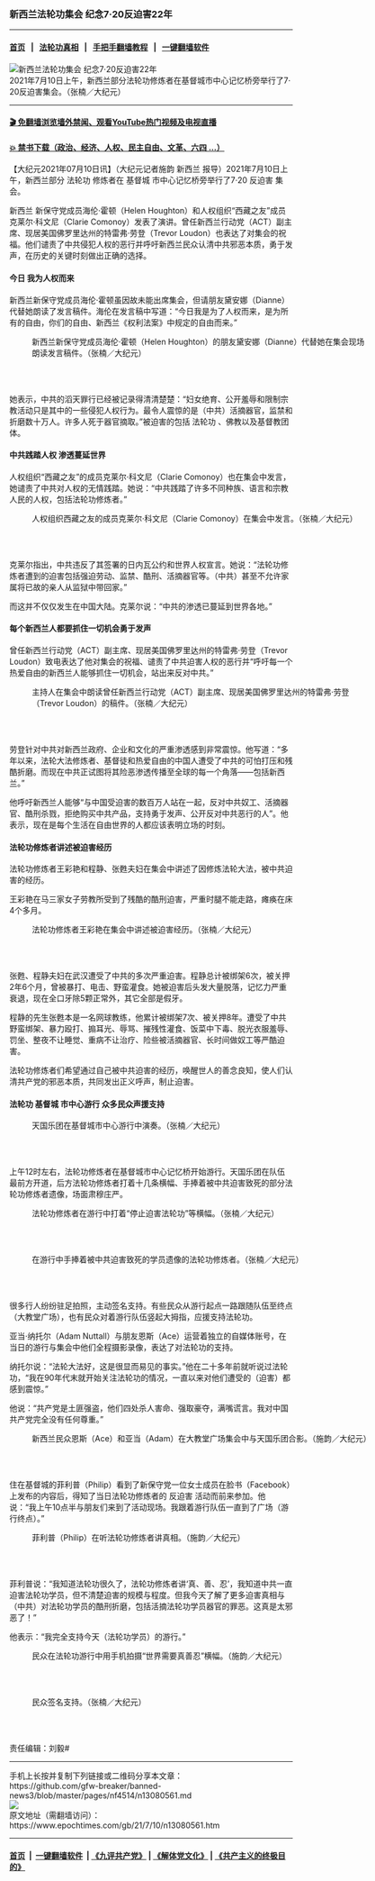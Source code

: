 ### 新西兰法轮功集会 纪念7‧20反迫害22年
------------------------

#### [首页](https://github.com/gfw-breaker/banned-news3/blob/master/README.md) &nbsp;&nbsp;|&nbsp;&nbsp; [法轮功真相](https://github.com/begood0513/basic/blob/master/README.md)  &nbsp;&nbsp;|&nbsp;&nbsp; [手把手翻墙教程](https://github.com/gfw-breaker/guides/wiki)  &nbsp;&nbsp;|&nbsp;&nbsp; [一键翻墙软件](https://github.com/gfw-breaker/nogfw/blob/master/README.md)  



<div><img alt="新西兰法轮功集会 纪念7‧20反迫害22年" class="attachment-djy_600_400 size-djy_600_400 wp-post-image" src="https://i.epochtimes.com/assets/uploads/2021/07/id13080625-image4-600x400.jpg"/>
<div class="caption">
 2021年7月10日上午，新西兰部分法轮功修炼者在基督城市中心记忆桥旁举行了7‧20反迫害集会。（张楠／大纪元）
</div></div><hr/>

#### [ 🎬  免翻墙浏览墙外禁闻、观看YouTube热门视频及电视直播](https://github.com/gfw-breaker/HelloWorld)

#### [ 💥  禁书下载（政治、经济、人权、民主自由、文革、六四 ...）](https://github.com/gfw-breaker/books/blob/master/README.md)

<div><p>
 【大纪元2021年07月10日讯】（大纪元记者施韵
 <ok href="https://www.epochtimes.com/gb/tag/%E6%96%B0%E8%A5%BF%E5%85%B0.html">
  新西兰
 </ok>
 报导）2021年7月10日上午，新西兰部分
 <ok href="https://www.epochtimes.com/gb/tag/%E6%B3%95%E8%BD%AE%E5%8A%9F.html">
  法轮功
 </ok>
 修炼者在
 <ok href="https://www.epochtimes.com/gb/tag/%E5%9F%BA%E7%9D%A3%E5%9F%8E.html">
  基督城
 </ok>
 市中心记忆桥旁举行了7‧20
 <ok href="https://www.epochtimes.com/gb/tag/%E5%8F%8D%E8%BF%AB%E5%AE%B3.html">
  反迫害
 </ok>
 集会。
</p>
<p>
 <ok href="https://www.epochtimes.com/gb/tag/%E6%96%B0%E8%A5%BF%E5%85%B0.html">
  新西兰
 </ok>
 新保守党成员海伦‧霍顿（Helen Houghton）和人权组织“西藏之友”成员克莱尔‧科文尼（Clarie Comonoy）发表了演讲。曾任新西兰行动党（ACT）副主席、现居美国佛罗里达州的特雷弗‧劳登（Trevor Loudon）也表达了对集会的祝福。他们谴责了中共侵犯人权的恶行并呼吁新西兰民众认清中共邪恶本质，勇于发声，在历史的关键时刻做出正确的选择。
</p>
<h4>
 今日 我为人权而来
</h4>
<p>
 新西兰新保守党成员海伦‧霍顿虽因故未能出席集会，但请朋友黛安娜（Dianne）代替她朗读了发言稿件。海伦在发言稿中写道：“今日我是为了人权而来，是为所有的自由，你们的自由、新西兰《权利法案》中规定的自由而来。”
</p>
<figure aria-describedby="caption-attachment-13080667" class="wp-caption aligncenter" id="attachment_13080667" style="width: 600px">
 <ok href="https://i.epochtimes.com/assets/uploads/2021/07/id13080667-b6666fea24a1f44825e36a34c6e6e901.jpg" target="_blank">
  <img alt="" class="size-large wp-image-13080667" src="https://i.epochtimes.com/assets/uploads/2021/07/id13080667-b6666fea24a1f44825e36a34c6e6e901-600x324.jpg"/>
 </ok>
 <br/><figcaption class="wp-caption-text" id="caption-attachment-13080667">
  新西兰新保守党成员海伦‧霍顿（Helen Houghton）的朋友黛安娜（Dianne）代替她在集会现场朗读发言稿件。（张楠／大纪元）
 </figcaption><br/>
</figure><br/>
<p>
 她表示，中共的滔天罪行已经被记录得清清楚楚：“妇女绝育、公开羞辱和限制宗教活动只是其中的一些侵犯人权行为。最令人震惊的是（中共）活摘器官，监禁和折磨数十万人。许多人死于器官摘取。”被迫害的包括
 <ok href="https://www.epochtimes.com/gb/tag/%E6%B3%95%E8%BD%AE%E5%8A%9F.html">
  法轮功
 </ok>
 、佛教以及基督教团体。
</p>
<h4>
 中共践踏人权 渗透蔓延世界
</h4>
<p>
 人权组织“西藏之友”的成员克莱尔‧科文尼（Clarie Comonoy）也在集会中发言，她谴责了中共对人权的无情践踏。她说：“中共践踏了许多不同种族、语言和宗教人民的人权，包括法轮功修炼者。”
</p>
<figure aria-describedby="caption-attachment-13080630" class="wp-caption aligncenter" id="attachment_13080630" style="width: 600px">
 <ok href="https://i.epochtimes.com/assets/uploads/2021/07/id13080630-image5.jpg" target="_blank">
  <img alt="" class="size-large wp-image-13080630" src="https://i.epochtimes.com/assets/uploads/2021/07/id13080630-image5-600x397.jpg"/>
 </ok>
 <br/><figcaption class="wp-caption-text" id="caption-attachment-13080630">
  人权组织西藏之友的成员克莱尔‧科文尼（Clarie Comonoy）在集会中发言。（张楠／大纪元）
 </figcaption><br/>
</figure><br/>
<p>
 克莱尔指出，中共违反了其签署的日内瓦公约和世界人权宣言。她说：“法轮功修炼者遭到的迫害包括强迫劳动、监禁、酷刑、活摘器官等。（中共）甚至不允许家属将已故的亲人从监狱中带回家。”
</p>
<p>
 而这并不仅仅发生在中国大陆。克莱尔说：“中共的渗透已蔓延到世界各地。”
</p>
<h4>
 每个新西兰人都要抓住一切机会勇于发声
</h4>
<p>
 曾任新西兰行动党（ACT）副主席、现居美国佛罗里达州的特雷弗‧劳登（Trevor Loudon）致电表达了他对集会的祝福、谴责了中共迫害人权的恶行并“呼吁每一个热爱自由的新西兰人能够抓住一切机会，站出来反对中共。”
</p>
<figure aria-describedby="caption-attachment-13080632" class="wp-caption aligncenter" id="attachment_13080632" style="width: 600px">
 <ok href="https://i.epochtimes.com/assets/uploads/2021/07/id13080632-image8.jpg" target="_blank">
  <img alt="" class="size-large wp-image-13080632" src="https://i.epochtimes.com/assets/uploads/2021/07/id13080632-image8-600x399.jpg"/>
 </ok>
 <br/><figcaption class="wp-caption-text" id="caption-attachment-13080632">
  主持人在集会中朗读曾任新西兰行动党（ACT）副主席、现居美国佛罗里达州的特雷弗‧劳登（Trevor Loudon）的稿件。（张楠／大纪元）
 </figcaption><br/>
</figure><br/>
<p>
 劳登针对中共对新西兰政府、企业和文化的严重渗透感到非常震惊。他写道：“多年以来，法轮大法修炼者、基督徒和热爱自由的中国人遭受了中共的可怕打压和残酷折磨。而现在中共正试图将其险恶渗透传播至全球的每一个角落——包括新西兰。”
</p>
<p>
 他呼吁新西兰人能够“与中国受迫害的数百万人站在一起，反对中共奴工、活摘器官、酷刑杀戮，拒绝购买中共产品，支持勇于发声、公开反对中共恶行的人”。他表示，现在是每个生活在自由世界的人都应该表明立场的时刻。
</p>
<h4>
 法轮功修炼者讲述被迫害经历
</h4>
<p>
 法轮功修炼者王彩艳和程静、张甦夫妇在集会中讲述了因修炼法轮大法，被中共迫害的经历。
</p>
<p>
 王彩艳在马三家女子劳教所受到了残酷的酷刑迫害，严重时腿不能走路，瘫痪在床4个多月。
</p>
<figure aria-describedby="caption-attachment-13080636" class="wp-caption aligncenter" id="attachment_13080636" style="width: 600px">
 <ok href="https://i.epochtimes.com/assets/uploads/2021/07/id13080636-image13.jpg" target="_blank">
  <img alt="" class="size-large wp-image-13080636" src="https://i.epochtimes.com/assets/uploads/2021/07/id13080636-image13-600x407.jpg"/>
 </ok>
 <br/><figcaption class="wp-caption-text" id="caption-attachment-13080636">
  法轮功修炼者王彩艳在集会中讲述被迫害经历。（张楠／大纪元）
 </figcaption><br/>
</figure><br/>
<p>
 张甦、程静夫妇在武汉遭受了中共的多次严重迫害。程静总计被绑架6次，被关押2年6个月，曾被暴打、电击、野蛮灌食。她被迫害后头发大量脱落，记忆力严重衰退，现在全口牙除5颗正常外，其它全部是假牙。
</p>
<p>
 程静的先生张甦本是一名网球教练，他累计被绑架7次、被关押8年。遭受了中共野蛮绑架、暴力殴打、搧耳光、辱骂、摧残性灌食、饭菜中下毒、脱光衣服羞辱、罚坐、整夜不让睡觉、重病不让治疗、险些被活摘器官、长时间做奴工等严酷迫害。
</p>
<p>
 法轮功修炼者们希望通过自己被中共迫害的经历，唤醒世人的善念良知，使人们认清共产党的邪恶本质，共同发出正义呼声，制止迫害。
</p>
<h4>
 法轮功
 <ok href="https://www.epochtimes.com/gb/tag/%E5%9F%BA%E7%9D%A3%E5%9F%8E.html">
  基督城
 </ok>
 市中心游行 众多民众声援支持
</h4>
<figure aria-describedby="caption-attachment-13080646" class="wp-caption aligncenter" id="attachment_13080646" style="width: 600px">
 <ok href="https://i.epochtimes.com/assets/uploads/2021/07/id13080640-image6.jpg" target="_blank">
  <img alt="" class="size-large wp-image-13080640 aligncenter" src="https://i.epochtimes.com/assets/uploads/2021/07/id13080640-image6-600x390.jpg"/>
 </ok>
 <br/><figcaption class="wp-caption-text" id="caption-attachment-13080646">
  天国乐团在基督城市中心游行中演奏。（张楠／大纪元）
 </figcaption><br/>
</figure><br/>
<p>
 上午12时左右，法轮功修炼者在基督城市中心记忆桥开始游行。天国乐团在队伍最前方开道，后方法轮功修炼者打着十几条横幅、手捧着被中共迫害致死的部分法轮功修炼者遗像，场面肃穆庄严。
</p>
<figure aria-describedby="caption-attachment-13080646" class="wp-caption aligncenter" id="attachment_13080646" style="width: 600px">
 <ok href="https://i.epochtimes.com/assets/uploads/2021/07/id13080646-image7.jpg" target="_blank">
  <img alt="" class="size-large wp-image-13080646" src="https://i.epochtimes.com/assets/uploads/2021/07/id13080646-image7-600x400.jpg"/>
 </ok>
 <br/><figcaption class="wp-caption-text" id="caption-attachment-13080646">
  法轮功修炼者在游行中打着“停止迫害法轮功”等横幅。（张楠／大纪元）
 </figcaption><br/>
</figure><br/>
<figure aria-describedby="caption-attachment-13080643" class="wp-caption aligncenter" id="attachment_13080643" style="width: 600px">
 <ok href="https://i.epochtimes.com/assets/uploads/2021/07/id13080643-image2.jpg" target="_blank">
  <img alt="" class="size-large wp-image-13080643" src="https://i.epochtimes.com/assets/uploads/2021/07/id13080643-image2-600x400.jpg"/>
 </ok>
 <br/><figcaption class="wp-caption-text" id="caption-attachment-13080643">
  在游行中手捧着被中共迫害致死的学员遗像的法轮功修炼者。（张楠／大纪元）
 </figcaption><br/>
</figure><br/>
<p>
 很多行人纷纷驻足拍照，主动签名支持。有些民众从游行起点一路跟随队伍至终点（大教堂广场），也有民众对着游行队伍竖起大拇指，应援支持法轮功。
</p>
<p>
 亚当‧纳托尔（Adam Nuttall）与朋友恩斯（Ace）运营着独立的自媒体账号，在当日的游行与集会中他们全程摄影录像，表达了对法轮功的支持。
</p>
<p>
 纳托尔说：“法轮大法好，这是很显而易见的事实。”他在二十多年前就听说过法轮功，“我在90年代末就开始关注法轮功的情况，一直以来对他们遭受的（迫害）都感到震惊。”
</p>
<p>
 他说：“共产党是土匪强盗，他们四处杀人害命、强取豪夺，满嘴谎言。我对中国共产党完全没有任何尊重。”
</p>
<figure aria-describedby="caption-attachment-13080650" class="wp-caption aligncenter" id="attachment_13080650" style="width: 600px">
 <ok href="https://i.epochtimes.com/assets/uploads/2021/07/id13080650-image11.jpg" target="_blank">
  <img alt="" class="size-large wp-image-13080650" src="https://i.epochtimes.com/assets/uploads/2021/07/id13080650-image11-600x433.jpg"/>
 </ok>
 <br/><figcaption class="wp-caption-text" id="caption-attachment-13080650">
  新西兰民众恩斯（Ace）和亚当（Adam）在大教堂广场集会中与天国乐团合影。（施韵／大纪元）
 </figcaption><br/>
</figure><br/>
<p>
 住在基督城的菲利普（Philip）看到了新保守党一位女士成员在脸书（Facebook）上发布的内容后，得知了当日法轮功修炼者的
 <ok href="https://www.epochtimes.com/gb/tag/%E5%8F%8D%E8%BF%AB%E5%AE%B3.html">
  反迫害
 </ok>
 活动而前来参加。他说：“我上午10点半与朋友们来到了活动现场。我跟着游行队伍一直到了广场（游行终点）。”
</p>
<figure aria-describedby="caption-attachment-13080651" class="wp-caption aligncenter" id="attachment_13080651" style="width: 600px">
 <ok href="https://i.epochtimes.com/assets/uploads/2021/07/id13080651-image9.jpg" target="_blank">
  <img alt="" class="size-large wp-image-13080651" src="https://i.epochtimes.com/assets/uploads/2021/07/id13080651-image9-600x494.jpg"/>
 </ok>
 <br/><figcaption class="wp-caption-text" id="caption-attachment-13080651">
  菲利普（Philip）在听法轮功修炼者讲真相。（施韵／大纪元）
 </figcaption><br/>
</figure><br/>
<p>
 菲利普说：“我知道法轮功很久了，法轮功修炼者讲‘真、善、忍’，我知道中共一直迫害法轮功学员，但不清楚迫害的规模与程度。但我今天了解了更多迫害真相与（中共）对法轮功学员的酷刑折磨，包括活摘法轮功学员器官的罪恶。这真是太邪恶了！”
</p>
<p>
 他表示：“我完全支持今天（法轮功学员）的游行。”
</p>
<figure aria-describedby="caption-attachment-13080654" class="wp-caption aligncenter" id="attachment_13080654" style="width: 600px">
 <ok href="https://i.epochtimes.com/assets/uploads/2021/07/id13080654-image1.jpg" target="_blank">
  <img alt="" class="size-large wp-image-13080654" src="https://i.epochtimes.com/assets/uploads/2021/07/id13080654-image1-600x380.jpg"/>
 </ok>
 <br/><figcaption class="wp-caption-text" id="caption-attachment-13080654">
  民众在法轮功游行中用手机拍摄“世界需要真善忍”横幅。（施韵／大纪元）
 </figcaption><br/>
</figure><br/>
<figure aria-describedby="caption-attachment-13080660" class="wp-caption aligncenter" id="attachment_13080660" style="width: 600px">
 <ok href="https://i.epochtimes.com/assets/uploads/2021/07/id13080660-image10.jpg" target="_blank">
  <img alt="" class="size-large wp-image-13080660" src="https://i.epochtimes.com/assets/uploads/2021/07/id13080660-image10-600x425.jpg"/>
 </ok>
 <br/><figcaption class="wp-caption-text" id="caption-attachment-13080660">
  民众签名支持。（张楠／大纪元）
 </figcaption><br/>
</figure><br/>
<p>
 责任编辑：刘毅#
</p>
</div>
<hr/>
手机上长按并复制下列链接或二维码分享本文章：<br/>
https://github.com/gfw-breaker/banned-news3/blob/master/pages/nf4514/n13080561.md <br/>
<a href='https://github.com/gfw-breaker/banned-news3/blob/master/pages/nf4514/n13080561.md'><img src='https://github.com/gfw-breaker/banned-news3/blob/master/pages/nf4514/n13080561.md.png'/></a> <br/>
原文地址（需翻墙访问）：https://www.epochtimes.com/gb/21/7/10/n13080561.htm


------------------------
#### [首页](https://github.com/gfw-breaker/banned-news3/blob/master/README.md) &nbsp;|&nbsp; [一键翻墙软件](https://github.com/gfw-breaker/nogfw/blob/master/README.md) &nbsp;| [《九评共产党》](https://github.com/gfw-breaker/9ping.md/blob/master/README.md#九评之一评共产党是什么) | [《解体党文化》](https://github.com/gfw-breaker/jtdwh.md/blob/master/README.md) | [《共产主义的终极目的》](https://github.com/gfw-breaker/gczydzjmd.md/blob/master/README.md)


<img src='http://gfw-breaker.win/banned-news3/pages/nf4514/n13080561.md' width='0px' height='0px'/>